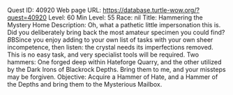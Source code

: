 Quest ID: 40920
Web page URL: https://database.turtle-wow.org/?quest=40920
Level: 60
Min Level: 55
Race: nil
Title: Hammering the Mystery Home
Description: Oh, what a pathetic little impersonation this is. Did you deliberately bring back the most amateur specimen you could find?$B$BSince you enjoy adding to your own list of tasks with your own sheer incompetence, then listen: the crystal needs its imperfections removed. This is no easy task, and very specialist tools will be required. Two hammers: One forged deep within Hateforge Quarry, and the other utilized by the Dark Irons of Blackrock Depths. Bring them to me, and your missteps may be forgiven.
Objective: Acquire a Hammer of Hate, and a Hammer of the Depths and bring them to the Mysterious Mailbox.
